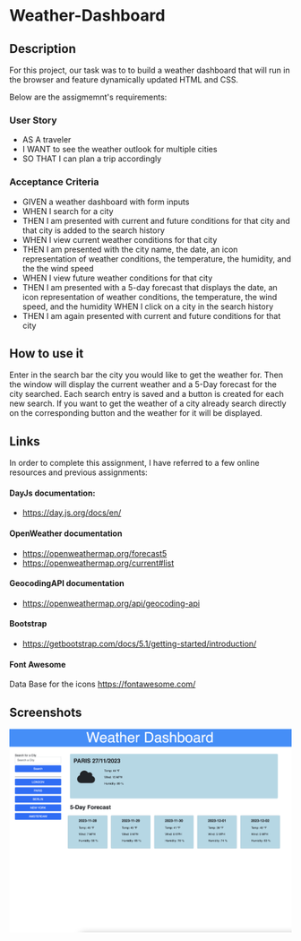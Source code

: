 # Weather-Dashboard

## Description

For this project, our task was to to build a weather dashboard that will run in the browser and feature dynamically updated HTML and CSS.

Below are the assigmemnt's requirements:

### User Story

* AS A traveler
* I WANT to see the weather outlook for multiple cities
* SO THAT I can plan a trip accordingly

### Acceptance Criteria

* GIVEN a weather dashboard with form inputs
* WHEN I search for a city
* THEN I am presented with current and future conditions for that city and that city is added to the search history
* WHEN I view current weather conditions for that city
* THEN I am presented with the city name, the date, an icon representation of weather conditions, the temperature, the humidity, and the the wind speed
* WHEN I view future weather conditions for that city
* THEN I am presented with a 5-day forecast that displays the date, an icon representation of weather conditions, the temperature, the wind speed, and the humidity
WHEN I click on a city in the search history
* THEN I am again presented with current and future conditions for that city

## How to use it

Enter in the search bar the city you would like to get the weather for. Then the window will display the current weather and a 5-Day forecast for the city searched. Each search entry is saved and a button is created for each new search. If you want to get the weather of a city already search directly on the corresponding button and the weather for it will be displayed.

## Links

In order to complete this assignment, I have referred to a few online resources and previous assignments:

#### DayJs documentation:
* https://day.js.org/docs/en/

#### OpenWeather documentation
* https://openweathermap.org/forecast5
* https://openweathermap.org/current#list


#### GeocodingAPI documentation
* https://openweathermap.org/api/geocoding-api

#### Bootstrap
* https://getbootstrap.com/docs/5.1/getting-started/introduction/

#### Font Awesome
Data Base for the icons
https://fontawesome.com/


## Screenshots

![Website Screenshot](./assets/image/Screen%20Shot%202023-11-27%20at%206.36.02%20PM.png)